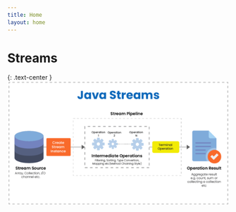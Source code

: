 ```yaml
---
title: Home
layout: home
---
```


# Streams
{: .text-center }
![alt text](./assets/imatges/javaStreams.png)

